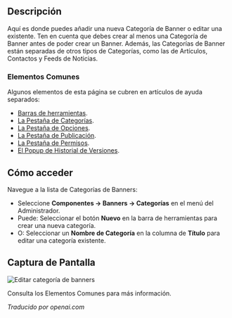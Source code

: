 <!-- Filename: Help4.x:Banners:_New_or_Edit_Category  / Display title: Bannières : Modifier la Catégorie -->

## Descripción

Aquí es donde puedes añadir una nueva Categoría de Banner o editar una existente.
Ten en cuenta que debes crear al menos una Categoría de Banner antes de poder
crear un Banner. Además, las Categorías de Banner están separadas de otros tipos
de Categorías, como las de Artículos, Contactos y Feeds de Noticias.

### Elementos Comunes

Algunos elementos de esta página se cubren en artículos de ayuda separados:

* [Barras de herramientas](jdocmanual?article=help/common-elements/toolbars).
* [La Pestaña de Categorías](jdocmanual?article=help/common-elements/edit-category).
* [La Pestaña de Opciones](jdocmanual?article=help/common-elements/edit-category-options).
* [La Pestaña de Publicación](jdocmanual?article=help/common-elements/edit-publishing).
* [La Pestaña de Permisos](jdocmanual?article=help/common-elements/edit-permissions).
* [El Popup de Historial de Versiones](jdocmanual?article=help/common-elements/edit-version-history).

## Cómo acceder

Navegue a la lista de Categorías de Banners:

- Seleccione **Componentes → Banners → Categorías** en el menú del Administrador.
- Puede: Seleccionar el botón **Nuevo** en la barra de herramientas para crear una nueva categoría.
- O: Seleccionar un **Nombre de Categoría** en la columna de **Título** para editar una categoría existente.

## Captura de Pantalla

![Editar categoría de banners](../../../es/images/banners/banners-edit-category-category-tab.png)

Consulta los Elementos Comunes para más información.

*Traducido por openai.com*

